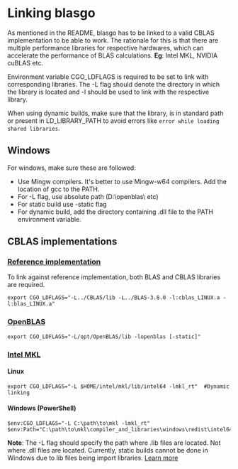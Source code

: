 # Linking blasgo

As mentioned in the README, blasgo has to be linked to a valid CBLAS implementation to be able to work. The rationale for this is that there are multiple performance libraries for respective hardwares, which can accelerate the performance of BLAS calculations. **Eg**: Intel MKL, NVIDIA cuBLAS etc.

Environment variable CGO_LDFLAGS is required to be set to link with corresponding libraries. The -L flag should denote the directory in which the library is located and -l should be used to link with the respective library.

When using dynamic builds, make sure that the library, is in standard path or present in LD_LIBRARY_PATH to avoid errors like `error while loading shared libraries`.

## Windows
For windows, make sure these are followed:
- Use Mingw compilers. It's better to use Mingw-w64 compilers. Add the location of gcc to the PATH.
- For -L flag, use absolute path (D:\openblas\ etc)
- For static build use -static flag
- For dynamic build, add the directory containing .dll file to the PATH environment variable.


## CBLAS implementations

### [Reference implementation](http://www.netlib.org/blas/)
To link against reference implementation, both BLAS and CBLAS libraries are required.

`export CGO_LDFLAGS="-L../CBLAS/lib -L../BLAS-3.8.0 -l:cblas_LINUX.a -l:blas_LINUX.a"`

### [OpenBLAS](https://github.com/xianyi/OpenBLAS)
`export CGO_LDFLAGS="-L/opt/OpenBLAS/lib -lopenblas [-static]"`

### [Intel MKL](https://software.intel.com/en-us/mkl)
#### Linux
`export CGO_LDFLAGS="-L $HOME/intel/mkl/lib/intel64 -lmkl_rt"  #Dynamic  linking`

#### Windows (PowerShell)
```
$env:CGO_LDFLAGS="-L C:\path\to\mkl -lmkl_rt"
$env:Path="C:\path\to\mkl\compiler_and_libraries\windows\redist\intel64\mkl;C:\path\to\mkl\compiler_and_libraries\windows\redist\intel64\compiler;$env:Path" 
```
**Note**: The -L flag should specify the path where .lib files are located. Not where .dll files are located. Currently, static builds cannot be done in Windows due to lib files being import libraries. [Learn more](https://stackoverflow.com/a/43347809/3055011)
